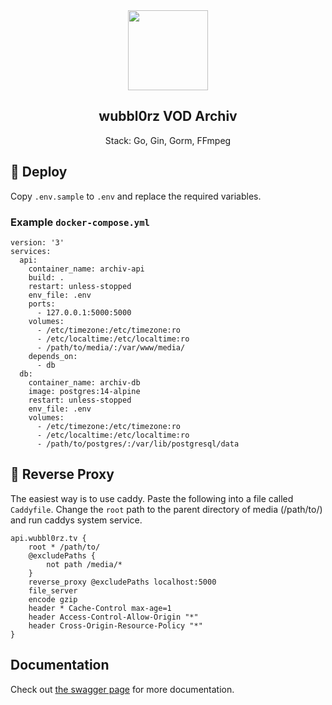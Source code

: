<div align="center" width="100%">
    <img src="https://raw.githubusercontent.com/AgileProggers/archiv-frontend/master/static/favicon.ico" width="128"/>
</div>

<div align="center" width="100%">
    <h2>wubbl0rz VOD Archiv</h2>
    <p>Stack: Go, Gin, Gorm, FFmpeg</p>
</div>

## 🐳 Deploy

Copy `.env.sample` to `.env` and replace the required variables.

### Example `docker-compose.yml`

```
version: '3'
services:
  api:
    container_name: archiv-api
    build: .
    restart: unless-stopped
    env_file: .env
    ports:
      - 127.0.0.1:5000:5000
    volumes:
      - /etc/timezone:/etc/timezone:ro
      - /etc/localtime:/etc/localtime:ro
      - /path/to/media/:/var/www/media/
    depends_on:
      - db
  db:
    container_name: archiv-db
    image: postgres:14-alpine
    restart: unless-stopped
    env_file: .env
    volumes:
      - /etc/timezone:/etc/timezone:ro
      - /etc/localtime:/etc/localtime:ro
      - /path/to/postgres/:/var/lib/postgresql/data
```
## 🚪 Reverse Proxy

The easiest way is to use caddy. Paste the following into a file called `Caddyfile`. Change the `root` path to the parent directory of media (/path/to/) and run caddys system service.

```
api.wubbl0rz.tv {
    root * /path/to/
    @excludePaths {
        not path /media/*
    }
    reverse_proxy @excludePaths localhost:5000
    file_server
    encode gzip
    header * Cache-Control max-age=1
    header Access-Control-Allow-Origin "*"
    header Cross-Origin-Resource-Policy "*"
}
```

## Documentation

Check out [the swagger page](https://api.wubbl0rz.tv/swagger/index.html) for more documentation.
